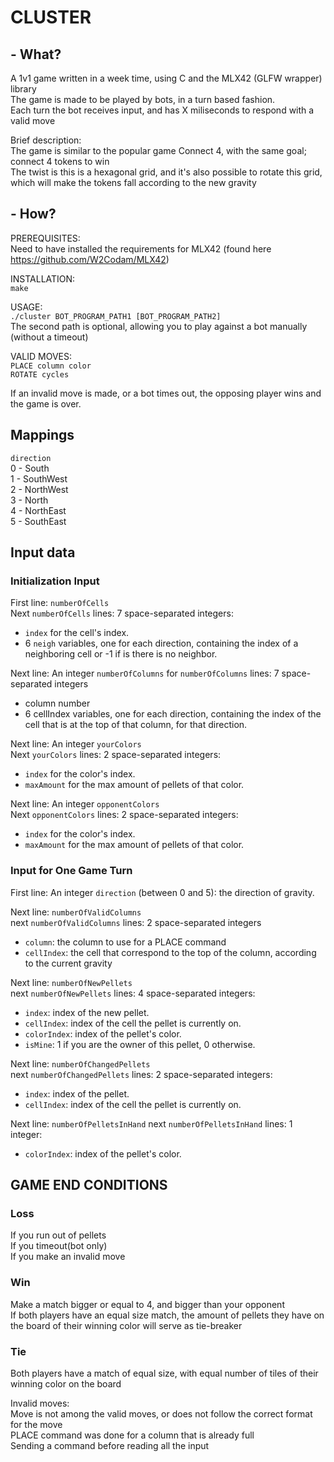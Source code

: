 # CLUSTER

## - What?
A 1v1 game written in a week time, using C and the MLX42 (GLFW wrapper) library  
The game is made to be played by bots, in a turn based fashion.  
Each turn the bot receives input, and has X miliseconds to respond with a valid move  

Brief description:  
The game is similar to the popular game Connect 4, with the same goal; connect 4 tokens to win  
The twist is this is a hexagonal grid, and it's also possible to rotate this grid, which will make the tokens fall according to the new gravity

## - How?
PREREQUISITES:  
Need to have installed the requirements for MLX42 (found here https://github.com/W2Codam/MLX42)

INSTALLATION:  
`make`

USAGE:  
`./cluster BOT_PROGRAM_PATH1 [BOT_PROGRAM_PATH2]`  
The second path is optional, allowing you to play against a bot manually (without a timeout)

VALID MOVES:  
`PLACE column color`  
`ROTATE cycles`

If an invalid move is made, or a bot times out, the opposing player wins and the game is over.

## Mappings
`direction`  
0 - South  
1 - SouthWest  
2 - NorthWest  
3 - North  
4 - NorthEast  
5 - SouthEast  
## Input data

### Initialization Input

First line: `numberOfCells`  
Next `numberOfCells` lines: 7 space-separated integers:  
- `index` for the cell's index.  
- 6 `neigh` variables, one for each direction, containing the index of a neighboring cell or -1 if is there is no neighbor.  

Next line: An integer `numberOfColumns`
for `numberOfColumns` lines: 7 space-separated integers
- column number
- 6 cellIndex variables, one for each direction, containing the index of the cell that is at the top of that column, for that direction.

Next line: An integer `yourColors`  
Next `yourColors` lines: 2 space-separated integers:
- `index` for the color's index.  
- `maxAmount` for the max amount of pellets of that color.  

Next line: An integer `opponentColors`  
Next `opponentColors` lines: 2 space-separated integers:
- `index` for the color's index.  
- `maxAmount` for the max amount of pellets of that color.  

### Input for One Game Turn
First line: An integer `direction` (between 0 and 5): the direction of gravity.  

Next line: `numberOfValidColumns`  
next `numberOfValidColumns` lines: 2 space-separated integers  
- `column`: the column to use for a PLACE command  
- `cellIndex`: the cell that correspond to the top of the column, according to the current gravity  

Next line: `numberOfNewPellets`  
next `numberOfNewPellets` lines: 4 space-separated integers:  
- `index`: index of the new pellet.  
- `cellIndex`: index of the cell the pellet is currently on.  
- `colorIndex`: index of the pellet's color.  
- `isMine`: 1 if you are the owner of this pellet, 0 otherwise.

Next line: `numberOfChangedPellets`  
next `numberOfChangedPellets` lines: 2 space-separated integers:  
- `index`: index of the pellet.   
- `cellIndex`: index of the cell the pellet is currently on.  

Next line: `numberOfPelletsInHand`
next `numberOfPelletsInHand` lines: 1 integer:
- `colorIndex`: index of the pellet's color.

## GAME END CONDITIONS

### Loss
If you run out of pellets  
If you timeout(bot only)  
If you make an invalid move  

### Win
Make a match bigger or equal to 4, and bigger than your opponent  
If both players have an equal size match, the amount of pellets they have on the board of their winning color will serve as tie-breaker  

### Tie
Both players have a match of equal size, with equal number of tiles of their winning color on the board  

Invalid moves:  
Move is not among the valid moves, or does not follow the correct format for the move  
PLACE command was done for a column that is already full  
Sending a command before reading all the input  
